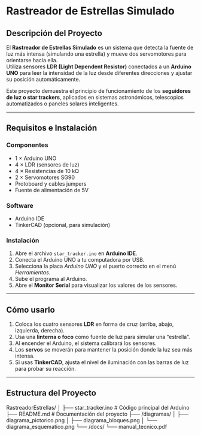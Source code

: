 # Rastreador de Estrellas Simulado

##  Descripción del Proyecto
El **Rastreador de Estrellas Simulado** es un sistema que detecta la fuente de luz más intensa (simulando una estrella) y mueve dos servomotores para orientarse hacia ella.  
Utiliza sensores **LDR (Light Dependent Resistor)** conectados a un **Arduino UNO** para leer la intensidad de la luz desde diferentes direcciones y ajustar su posición automáticamente.  

Este proyecto demuestra el principio de funcionamiento de los **seguidores de luz o star trackers**, aplicados en sistemas astronómicos, telescopios automatizados o paneles solares inteligentes.

---

##  Requisitos e Instalación

### Componentes
- 1 × Arduino UNO  
- 4 × LDR (sensores de luz)  
- 4 × Resistencias de 10 kΩ  
- 2 × Servomotores SG90  
- Protoboard y cables jumpers  
- Fuente de alimentación de 5V

###  Software
- Arduino IDE  
- TinkerCAD (opcional, para simulación)

### Instalación
1. Abre el archivo `star_tracker.ino` en **Arduino IDE**.  
2. Conecta el Arduino UNO a tu computadora por USB.  
3. Selecciona la placa *Arduino UNO* y el puerto correcto en el menú *Herramientas*.  
4. Sube el programa al Arduino.  
5. Abre el **Monitor Serial** para visualizar los valores de los sensores.

---

## Cómo usarlo

1. Coloca los cuatro sensores **LDR** en forma de cruz (arriba, abajo, izquierda, derecha).  
2. Usa una **linterna o foco** como fuente de luz para simular una “estrella”.  
3. Al encender el Arduino, el sistema calibrará los sensores.  
4. Los **servos** se moverán para mantener la posición donde la luz sea más intensa.  
5. Si usas **TinkerCAD**, ajusta el nivel de iluminación con las barras de luz para probar su reacción.

---

## Estructura del Proyecto
RastreadorEstrellas/
│
├── star_tracker.ino # Código principal del Arduino
├── README.md # Documentación del proyecto
├── /diagramas/
│ ├── diagrama_pictorico.png
│ ├── diagrama_bloques.png
│ └── diagrama_esquematico.png
└── /docs/
└── manual_tecnico.pdf
